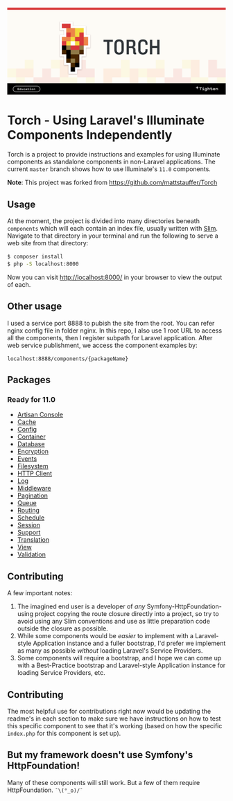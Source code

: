 ![Torch logo](https://raw.githubusercontent.com/smpleader/torch-laravel11/master/torch-banner.png)

# Torch - Using Laravel's Illuminate Components Independently

Torch is a project to provide instructions and examples for using Illuminate components as standalone components in non-Laravel applications. The current `master` branch shows how to use Illuminate's `11.0` components.

**Note**: This project was forked from https://github.com/mattstauffer/Torch
 
## Usage

At the moment, the project is divided into many directories beneath `components` which will each contain an index file, usually written with [Slim](http://www.slimframework.com/). Navigate to that directory in your terminal and run the following to serve a web site from that directory:

```bash
$ composer install
$ php -S localhost:8000
```

Now you can visit [http://localhost:8000/](http://localhost:8000/) in your browser to view the output of each.

## Other usage

I used a service port 8888 to pubish the site from the root. You can refer nginx config file in folder nginx.
In this repo, I also use 1 root URL to access all the components, then I register subpath for Laravel application.
After web service publishment, we access the component examples by:

```
localhost:8888/components/{packageName}
```

## Packages

### Ready for 11.0

* [Artisan Console](https://github.com/smpleader/torch-laravel11/tree/master/components/artisan)
* [Cache](https://github.com/smpleader/torch-laravel11/tree/master/components/cache)
* [Config](https://github.com/smpleader/torch-laravel11/tree/master/components/config)
* [Container](https://github.com/smpleader/torch-laravel11/tree/master/components/container)
* [Database](https://github.com/smpleader/torch-laravel11/tree/master/components/database)
* [Encryption](https://github.com/smpleader/torch-laravel11/tree/master/components/encryption)
* [Events](https://github.com/smpleader/torch-laravel11/tree/master/components/events)
* [Filesystem](https://github.com/smpleader/torch-laravel11/tree/master/components/filesystem)
* [HTTP Client](https://github.com/smpleader/torch-laravel11/tree/master/components/http)
* [Log](https://github.com/smpleader/torch-laravel11/tree/master/components/log)
* [Middleware](https://github.com/smpleader/torch-laravel11/tree/master/components/middleware)
* [Pagination](https://github.com/smpleader/torch-laravel11/tree/master/components/pagination)
* [Queue](https://github.com/smpleader/torch-laravel11/tree/master/components/queue)
* [Routing](https://github.com/smpleader/torch-laravel11/tree/master/components/routing)
* [Schedule](https://github.com/smpleader/torch-laravel11/tree/master/components/schedule)
* [Session](https://github.com/smpleader/torch-laravel11/tree/master/components/session)
* [Support](https://github.com/smpleader/torch-laravel11/tree/master/components/support)
* [Translation](https://github.com/smpleader/torch-laravel11/tree/master/components/translation)
* [View](https://github.com/smpleader/torch-laravel11/tree/master/components/view)
* [Validation](https://github.com/smpleader/torch-laravel11/tree/master/components/validation)


## Contributing

A few important notes:

1. The imagined end user is a developer of _any_ Symfony-HttpFoundation-using project copying the route closure directly into a project, so try to avoid using any Slim conventions and use as little preparation code outside the closure as possible.
2. While some components would be _easier_ to implement with a Laravel-style Application instance and a fuller bootstrap, I'd prefer we implement as many as possible _without_ loading Laravel's Service Providers.
3. Some components will require a bootstrap, and I hope we can come up with a Best-Practice bootstrap and Laravel-style Application instance for loading Service Providers, etc.

## Contributing

The most helpful use for contributions right now would be updating the readme's in each section to make sure we have instructions on how to test this specific component to see that it's working (based on how the specific `index.php` for this component is set up).

## But my framework doesn't use Symfony's HttpFoundation!

Many of these components will still work. But a few of them require HttpFoundation. `¯\(°_o)/¯`

